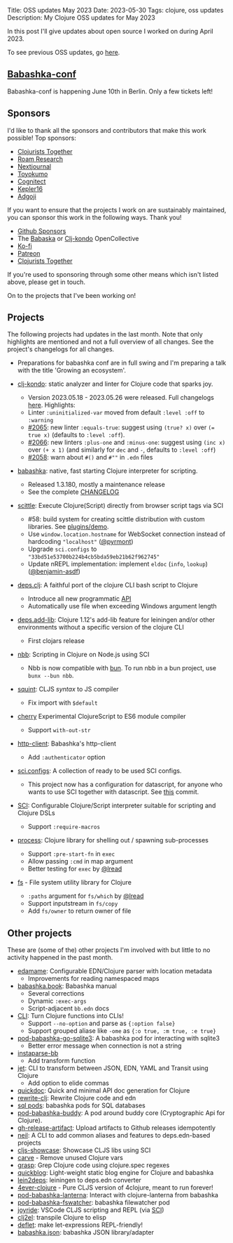 Title: OSS updates May 2023
Date: 2023-05-30
Tags: clojure, oss updates
Description: My Clojure OSS updates for May 2023

In this post I'll give updates about open source I worked on during April 2023.

To see previous OSS updates, go [here](https://blog.michielborkent.nl/tags/oss-updates.html).

## [Babashka-conf](https://babashka.org/conf/)

Babashka-conf is happening June 10th in Berlin. Only a few tickets left!

## Sponsors

I'd like to thank all the sponsors and contributors that make
this work possible! Top sponsors:

- [Clojurists Together](https://clojuriststogether.org/)
- [Roam Research](https://roamresearch.com/)
- [Nextjournal](https://nextjournal.com/)
- [Toyokumo](https://toyokumo.co.jp/)
- [Cognitect](https://www.cognitect.com/)
- [Kepler16](https://kepler16.com/)
- [Adgoji](https://www.adgoji.com/)

If you want to ensure that the projects I work on are sustainably maintained,
you can sponsor this work in the following ways. Thank you!

- [Github Sponsors](https://github.com/sponsors/borkdude)
- The [Babaska](https://opencollective.com/babashka) or [Clj-kondo](https://opencollective.com/clj-kondo) OpenCollective
- [Ko-fi](https://ko-fi.com/borkdude)
- [Patreon](https://www.patreon.com/borkdude)
- [Clojurists Together](https://www.clojuriststogether.org/)

If you're used to sponsoring through some other means which isn't listed above, please get in touch.

On to the projects that I've been working on!

<!--

sources: https://github.com/borkdude
local ~/dev and ~/dev/babashka dir (since github doesn't show all repos)

-->

## Projects

The following projects had updates in the last month. Note that only highlights
are mentioned and not a full overview of all changes. See the project's
changelogs for all changes.

- Preparations for babashka conf are in full swing and I'm preparing a talk with the title 'Growing an ecosystem'.

- [clj-kondo](https://github.com/clj-kondo/clj-kondo): static analyzer and linter for Clojure code that sparks joy.
  - Version 2023.05.18 - 2023.05.26 were released. Full changelogs [here](https://github.com/clj-kondo/clj-kondo/blob/master/CHANGELOG.md). Highlights:
  - Linter `:uninitialized-var` moved from default `:level :off` to `:warning`
  - [#2065](https://github.com/clj-kondo/clj-kondo/issues/2065): new linter `:equals-true`: suggest using `(true? x)` over `(= true x)` (defaults to `:level :off`).
  - [#2066](https://github.com/clj-kondo/clj-kondo/issues/2066): new linters `:plus-one` and `:minus-one`: suggest using `(inc x)` over `(+ x 1)` (and similarly for `dec` and `-`, defaults to `:level :off`)
  - [#2058](https://github.com/clj-kondo/clj-kondo/issues/2058): warn about `#()` and `#""` in `.edn` files
- [babashka](https://github.com/babashka/babashka): native, fast starting Clojure interpreter for scripting.
  - Released 1.3.180, mostly a maintenance release
  - See the complete [CHANGELOG](https://github.com/babashka/babashka/blob/master/CHANGELOG.md)
- [scittle](https://github.com/babashka/scittle): Execute Clojure(Script) directly from browser script tags via SCI
  - #58: build system for creating scittle distribution with custom libraries. See [plugins/demo](https://github.com/babashka/scittle/tree/main/plugins/demo).
  - Use `window.location.hostname` for WebSocket connection instead of hardcoding `"localhost"` ([@pyrmont](https://github.com/pyrmont))
  - Upgrade `sci.configs` to `"33bd51e53700b224b4cb5bda59eb21b62f962745"`
  - Update nREPL implementation: implement `eldoc` (`info`, `lookup`) ([@benjamin-asdf](https://github.com/benjamin-asdf))
- [deps.clj](https://github.com/borkdude/deps.clj): A faithful port of the clojure CLI bash script to Clojure
  - Introduce all new programmatic [API](https://github.com/borkdude/deps.clj/blob/master/API.md)
  - Automatically use file when exceeding Windows argument length
- [deps.add-lib](https://github.com/borkdude/deps.add-lib): Clojure 1.12's add-lib feature for leiningen and/or other environments without a specific version of the clojure CLI
  - First clojars release
- [nbb](https://github.com/babashka/nbb): Scripting in Clojure on Node.js using SCI
  - Nbb is now compatible with [bun](https://bun.sh/). To run nbb in a bun project, use `bunx --bun nbb`.
- [squint](https://github.com/squint-cljs/squint): CLJS _syntax_ to JS compiler
  - Fix import with `$default`
- [cherry](https://github.com/squint-cljs/cherry) Experimental ClojureScript to ES6 module compiler
  - Support `with-out-str`
- [http-client](https://github.com/babashka/http-client): Babashka's http-client
  - Add `:authenticator` option
- [sci.configs](https://github.com/babashka/sci.configs): A collection of ready to be used SCI configs.
  - This project now has a configuration for datascript, for anyone who wants to use SCI together with datascript. See [this](https://github.com/babashka/sci.configs/commit/33bd51e53700b224b4cb5bda59eb21b62f962745) commit.
- [SCI](https://github.com/babashka/sci): Configurable Clojure/Script interpreter suitable for scripting and Clojure DSLs
  - Support `:require-macros`
- [process](https://github.com/babashka/process): Clojure library for shelling out / spawning sub-processes
  - Support `:pre-start-fn` in `exec`
  - Allow passing `:cmd` in map argument
  - Better testing for `exec` by [@lread](https://github.com/lread)
- [fs](https://github.com/babashka/fs) - File system utility library for Clojure
  - `:paths` argument for `fs/which` by [@lread](https://github.com/lread)
  - Support inputstream in `fs/copy`
  - Add `fs/owner` to return owner of file

<!-- ## Contributions to other projects -->

<!-- - [clojurescript](https://github.com/clojure/clojurescript): -->
<!--   - [PR 202](https://github.com/clojure/clojurescript/pull/202): a `macroexpand` fix -->
<!--   - [PR 203](https://github.com/clojure/clojurescript/pull/203): a symbol optimization fix -->
<!-- - [malli](https://github.com/metosin/malli/commit/cf918db28ff71a2f735f465f30f0bc1028ecd7d9): cherry integration -->
<!-- - [clerk](https://github.com/nextjournal/clerk/commit/cb079b14213185d27c5a2d1cc1e80943521a4fb5): cherry integration -->
<!-- - [clojure-lsp](https://github.com/clojure-lsp/clojure-lsp/commit/60d67cca59f0747e8b68802157afbe7f61440c7f): integrated a new clj-kondo feature: showing the languages in a CLJC context -->

## Other projects

These are (some of the) other projects I'm involved with but little to no activity
happened in the past month.

- [edamame](https://github.com/borkdude/edamame): Configurable EDN/Clojure parser with location metadata
  - Improvements for reading namespaced maps
- [babashka.book](https://github.com/babashka/book): Babashka manual
  - Several corrections
  - Dynamic `:exec-args`
  - Script-adjacent `bb.edn` docs
- [CLI](https://github.com/babashka/cli): Turn Clojure functions into CLIs!
  - Support `--no-option` and parse as `{:option false}`
  - Support grouped aliase like `-ome` as `{:o true, :m true, :e true}`
- [pod-babashka-go-sqlite3](https://github.com/babashka/pod-babashka-go-sqlite3): A babashka pod for interacting with sqlite3
  - Better error message when connection is not a string
- [instaparse-bb](https://github.com/babashka/instaparse-bb)
  - Add transform function
- [jet](https://github.com/borkdude/jet): CLI to transform between JSON, EDN, YAML and Transit using Clojure
  - Add option to elide commas
- [quickdoc](https://github.com/borkdude/quickdoc): Quick and minimal API doc generation for Clojure
- [rewrite-clj](https://github.com/clj-commons/rewrite-clj): Rewrite Clojure code and edn
- [sql pods](https://github.com/babashka/babashka-sql-pods): babashka pods for SQL databases
- [pod-babashka-buddy](https://github.com/babashka/pod-babashka-buddy): A pod around buddy core (Cryptographic Api for Clojure).
- [gh-release-artifact](https://github.com/borkdude/gh-release-artifact): Upload artifacts to Github releases idempotently
- [neil](https://github.com/babashka/neil): A CLI to add common aliases and features to deps.edn-based projects
- [cljs-showcase](https://github.com/borkdude/cljs-showcase): Showcase CLJS libs using SCI
- [carve](https://github.com/borkdude/carve) - Remove unused Clojure vars
- [grasp](https://github.com/borkdude/grasp): Grep Clojure code using clojure.spec regexes
- [quickblog](https://github.com/borkdude/quickblog): Light-weight static blog engine for Clojure and babashka
- [lein2deps](https://github.com/borkdude/lein2deps): leiningen to deps.edn converter
- [4ever-clojure](https://github.com/oxalorg/4ever-clojure) - Pure CLJS version of 4clojure, meant to run forever!
- [pod-babashka-lanterna](https://github.com/babashka/pod-babashka-lanterna): Interact with clojure-lanterna from babashka
- [pod-babashka-fswatcher](https://github.com/babashka/pod-babashka-fswatcher): babashka filewatcher pod
- [joyride](https://github.com/BetterThanTomorrow/joyride): VSCode CLJS scripting and REPL (via [SCI](https://github.com/babashka/sci))
- [clj2el](https://borkdude.github.io/clj2el/): transpile Clojure to elisp
- [deflet](https://github.com/borkdude/deflet): make let-expressions REPL-friendly!
- [babashka.json](https://github.com/babashka/json): babashka JSON library/adapter

<!-- - [tools-deps-native](https://github.com/babashka/tools-deps-native): Run tools.deps as a native binary-->
<!-- - [tools.bbuild](https://github.com/babashka/tools.bbuild): Library of functions for building Clojure projects-->
